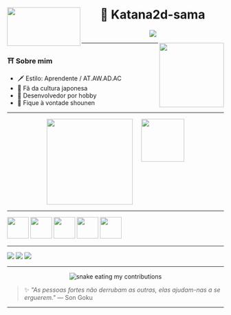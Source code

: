 <div align="center">
  <img src="https://cdn.discordapp.com/attachments/1129205531077263391/1385424091338637473/b2922692672aa9ae85fe0541afa63ae0.gif?ex=6856043b&is=6854b2bb&hm=3395ee4c028937e63f5800bd8ae0f6c65c07487e81e1c49ba10952f89e55dccd&" width="170" height="90" align="left" />

  <h1>🪭 Katana2d-sama</h1>

  <p align="center">
    <img src="https://readme-typing-svg.herokuapp.com?font=Fira+Code&size=22&pause=1000&center=true&width=435&lines=Eu+não+sei+de+tudo;Só+sei+o+que+sei;A+diversão+está+em+criar;Yoroshiku+shounen" />
  </p>

  <img src="https://media.giphy.com/media/13CoXDiaCcCoyk/giphy.gif" width="150" align="right" />
</div>

---

### ⛩️ Sobre mim

- 🗡️ Estilo: Aprendente / AT.AW.AD.AC  
- 🎴 Fã da cultura japonesa  
- 🦊 Desenvolvedor por hobby  
- 💬 Fique à vontade shounen  

---

<div align="center" style="display: flex; justify-content: center; gap: 20px; flex-wrap: wrap;">
  
  <img height="200" src="https://github-readme-stats.vercel.app/api?username=Katana2d-sama&show_icons=true&theme=gruvbox&hide_border=true&title_color=fe5f55&icon_color=fe5f55&text_color=eeeeee&bg_color=000000" />

  <img height="100" src="https://github-readme-stats.vercel.app/api/top-langs/?username=Katana2d-sama&layout=compact&theme=gruvbox&hide_border=true&title_color=fe5f55&text_color=eeeeee&bg_color=000000" />

</div>

---

<p align="left">
  <img src="https://cdn.jsdelivr.net/gh/devicons/devicon/icons/html5/html5-original.svg" width="50" />
  <img src="https://cdn.jsdelivr.net/gh/devicons/devicon/icons/css3/css3-original.svg" width="50" />
  <img src="https://cdn.jsdelivr.net/gh/devicons/devicon/icons/javascript/javascript-original.svg" width="50" />
  <img src="https://cdn.jsdelivr.net/gh/devicons/devicon/icons/nodejs/nodejs-original.svg" width="50" />
  <img src="https://cdn.jsdelivr.net/gh/devicons/devicon/icons/php/php-original.svg" width="50" />
</p>

---

<p align="left">
  <a href="#"><img src="https://img.shields.io/badge/YouTube-red?style=for-the-badge&logo=youtube" /></a>
  <a href="#"><img src="https://img.shields.io/badge/Instagram-%23E4405F.svg?style=for-the-badge&logo=instagram&logoColor=white" /></a>
  <a href="#"><img src="https://img.shields.io/badge/Discord-5865F2?style=for-the-badge&logo=discord&logoColor=white" /></a>
</p>

---

<p align="center">
  <img src="https://github.com/Katana2d-sama/Katana2d-sama/blob/output/github-contribution-grid-snake.svg" alt="snake eating my contributions" />
</p>

> ✨ *"As pessoas fortes não derrubam as outras, elas ajudam-nas a se erguerem."* — Son Goku
----------


